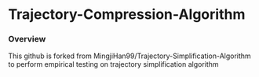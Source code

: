# Trajectory-Compression-Algorithm

### Overview
This github is forked from  MingjiHan99/Trajectory-Simplification-Algorithm to perform empirical testing on trajectory simplification algorithm
